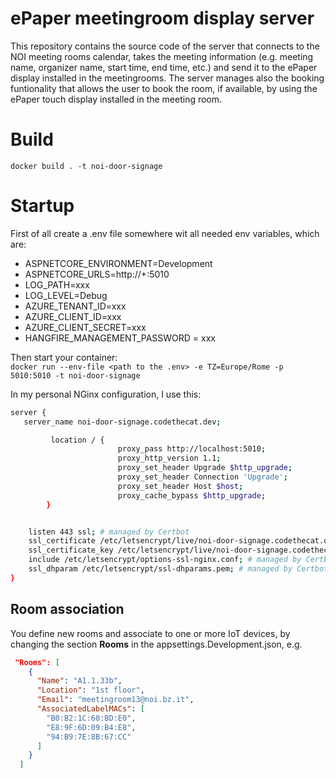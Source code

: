 <!--
SPDX-FileCopyrightText: NOI Techpark <digital@noi.bz.it>

SPDX-License-Identifier: CC0-1.0
-->

# ePaper meetingroom display server

This repository contains the source code of the server that connects to the NOI meeting rooms calendar, takes the meeting information (e.g. meeting name, organizer name, start time, end time, etc.) and send it to the ePaper display installed in the meetingrooms. The server manages also the booking funtionality that allows the user to book the room, if available, by using the ePaper touch display installed in the meeting room.

# Build

`docker build . -t noi-door-signage`

# Startup

First of all create a .env file somewhere wit all needed env variables, which are:

- ASPNETCORE_ENVIRONMENT=Development
- ASPNETCORE_URLS=http://+:5010
- LOG_PATH=xxx
- LOG_LEVEL=Debug
- AZURE_TENANT_ID=xxx
- AZURE_CLIENT_ID=xxx
- AZURE_CLIENT_SECRET=xxx
- HANGFIRE_MANAGEMENT_PASSWORD = xxx

Then start your container:\
`docker run --env-file <path to the .env> -e TZ=Europe/Rome -p 5010:5010 -t noi-door-signage`

In my personal NGinx configuration, I use this:

```bash
server {
   server_name noi-door-signage.codethecat.dev;

         location / {
                        proxy_pass http://localhost:5010;
                        proxy_http_version 1.1;
                        proxy_set_header Upgrade $http_upgrade;
                        proxy_set_header Connection 'Upgrade';
                        proxy_set_header Host $host;
                        proxy_cache_bypass $http_upgrade;
        }


    listen 443 ssl; # managed by Certbot
    ssl_certificate /etc/letsencrypt/live/noi-door-signage.codethecat.dev/fullchain.pem; # managed by Certbot
    ssl_certificate_key /etc/letsencrypt/live/noi-door-signage.codethecat.dev/privkey.pem; # managed by Certbot
    include /etc/letsencrypt/options-ssl-nginx.conf; # managed by Certbot
    ssl_dhparam /etc/letsencrypt/ssl-dhparams.pem; # managed by Certbot
}
```

## Room association

You define new rooms and associate to one or more IoT devices, by changing the section **Rooms** in the appsettings.Development.json, e.g.

```JSON
 "Rooms": [
    {
      "Name": "A1.1.33b",
      "Location": "1st floor",
      "Email": "meetingroom13@noi.bz.it",
      "AssociatedLabelMACs": [
        "B0:B2:1C:60:BD:E0",
        "E8:9F:6D:09:B4:E8",
        "94:B9:7E:8B:67:CC"
      ]
    }
  ]
```
